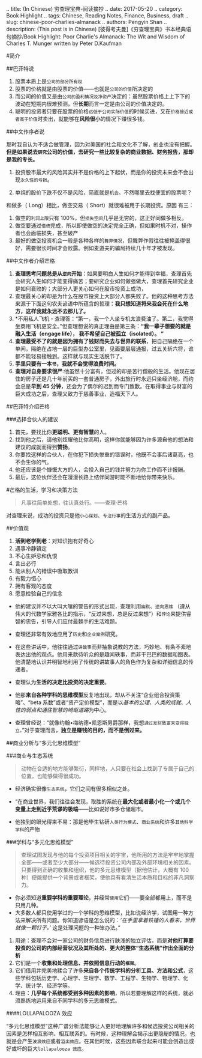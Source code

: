 .. title: (In Chinese) 穷查理宝典-阅读摘抄
.. date: 2017-05-20
.. category: Book Highlight
.. tags: Chinese, Reading Notes, Finance, Business, draft
.. slug: chinese-poor-charlies-almanack
.. authors: Pengyin Shan
.. description: (This post is in Chinese) [彼得考夫曼]《穷查理宝典》书本经典语句摘抄/Book Highlight: Poor Charlie's Almanack: The Wit and Wisdom of Charles T. Munger written by Peter D.Kaufman

#简介

##巴菲特说

1. 股票本质上是`公司的部分所有权`
2. 股票的价格就是由股票的价值——也就是`公司的价值`所决定的
3. 而公司的价值又是由`公司的盈利情况及净资产`决定的：虽然股票价格上上下下的波动在短期内很难预测，但**长期**而言一定是由公司的价值决定的。
4. 聪明的投资者只要在股票的价格`远低于公司实际价值`的时候买进，又在`价格接近或者高于价值`时卖出，就能够在**风险很小**的情况下赚很多钱。


##中文作序者说

那时我自认为不适合做管理，因为对美国的社会和文化不了解，创业也没有把握。**但是如果说去`研究`公司的价值，去研究一些比较复杂的商业数据、财务报告，那却是我的专长。**

1. 投资股市最大的风险其实并不是价格的上下起伏，而是你的投资未来会不会出现`永久性的亏损`。

2. 单纯的股价下跌不仅不是风险，简直就是`机会`。不然哪里去找便宜的股票呢？

和做多（ Long）相比，做空交易（ Short）就很难被用于长期投资。原因
有三：

1. 做空的`利润上限`只有 100%，但`损失空间`几乎是无穷的，这正好同做多相反。
2. 做空要通过`借债`完成，所以即使做空的决定完全正确，但如果时机不对，操作者也会面临损失，甚至破产
3. 最好的做空投资机会一般是各种各样的`舞弊情况`，但舞弊作假往往被掩盖得很好，需要很长时间才会败露。例如麦道夫的骗局持续几十年才被发现。


##中文作者介绍芒格

1. **查理思考问题总是从`逆向`开始**：如果要明白人生如何才能得到幸福，查理首先会研究人生如何才能变得痛苦；要研究企业如何做强做大，查理首先研究企业是如何衰败的；大部分人更关心如何在股市投资上成功，
2. 查理最关心的却是为什么在股市投资上大部分人都失败了。他的这种思考方法来源于下面这句农夫谚语中所蕴含的哲理：**我只想知道将来我会死在什么地方，这样我就永远不去那儿了。**
3. *不用私人飞机 - 查理答：“第一，我一个人坐专机太浪费油了。第二，我觉得坐商用飞机更安全。”但查理想说的真正理由是第三条：**“我一辈子想要的就是融入生活（engage life）， 我不希望自己被孤立（isolated）。 ”**
4. **查理最受不了的就是因为拥有了钱财而失去与世界的联系**，把自己隔绝在一个单间，隔绝在占地一层的巨型办公室里，见面要层层通报，过五关斩六将，谁都不能轻易接触到。这样就与现实生活脱节了。
5. **手里只要有一本`书`，我就不会觉得浪费时间。**
6. **查理对自身要求很严**:他虽然十分富有，但过的却是苦行僧般的生活。他现在居住的房子还是几十年前买的一套普通房子，外出旅行时永远只坐经济舱，而约会总是**早到 45 分钟**，还会为了偶尔的迟到而专门致歉。在取得事业与财富的巨大成功之后，查理又致力于慈善事业，造福天下人。


##巴菲特介绍芒格

###选择合伙人的建议

1. 首先，要找比你**更聪明、更有智慧**的人。
2. 找到他之后，请他别炫耀他比你高明，这样你就能够因为许多源自他的想法和建议的成就而得到**赞扬**。
3. 你要找这样的合伙人，在你犯下损失惨重的错误时，他既不会事后诸葛亮，也不会生你的气。
4. 他还应该是个慷慨大方的人，会投入自己的钱并努力为你工作而不计报酬。
5. 最后，这位伙伴还会在漫漫长路上结伴同游时能不断地给你带来快乐。


#芒格的生活，学习和决策方法

> 凡事往简单处想，往认真处行。——查理·芒格

对查理来说，成功的投资只是他`小心谋划`、`专注行事`的生活方式的副产品。

##价值观

1. **活到老学到老**：对知识抱有好奇心
2. 遇事冷静镇定
3. 不心生妒忌和仇恨
4. 言出必行
5. 能从别人的错误中吸取教训
6. 有毅力恒心
7. 拥有客观的态度
8. 愿意检验自己的信念

- 他的建议并不以大叫大嚷的警告的形式出现，查理利用`幽默`、`逆向思维` （遵从伟大的代数学家雅各比的指示，“反过来想，总是反过来想”）和`悖论`来提供睿智的忠告，引导人们应付最棘手的生活难题。

- 查理还非常有效地应用了`历史`和`企业案例`研究。

- 在这些讲话中，他往往通过`讲故事`而非抽象说教的方法，巧妙地、有条不紊地表达出他的观点。他用来款待听众的是趣闻轶事，而非干巴巴的数据和图表。他清楚地认识并明智地利用了传统的讲故事人的角色作为复杂和详细信息的传递者。

- 查理认为**生活的决定比投资的决定重要**。

- 他那**来自各种学科的思维模型**反复地出现，却从不关注“企业组合投资策略”、“beta 系数”或者“资产定价模型”，而是以*基本的公理、人类的成就、人性的弱点和通往智慧的崎岖道路*为中心。

- 查理曾经说：“就像约翰•梅纳德•凯恩斯男爵那样，我想`通过发财致富来变得独立。`”对于查理而言，**独立是赚钱的目的，而不是倒过来。**


##商业分析与“多元化思维模型”

###商业与生态系统

> 动物在合适的地方能够繁衍，同样地，人只要在社会上找到了专属于自己的位置，也能够做得很成功。

- 经济确实很像`生态系统`，它们之间有很多相似之处。

- “在商业世界，我们往往会发现，取胜的系统在**最大化或者最小化一个或几个变量上走到近乎荒谬的极端**——比如说好市多仓储超市。

- 他独到的眼光得来不易：那是他毕生钻研`人类行为模式`、`商业系统`和许多`其他科学学科`的产物

###学科与“多元化思维模型”

> 查理试图发现与他的每个投资项目相关的宇宙，他所用的方法是牢牢地掌握全部——或者至少大部分——候选待投资公司内部及外部环境相关的因素。只要得到正确的收集和组织，他的多元思维模型（据他估计，大概有
100 种）便能提供一个背景或者框架，使他具有看清生活本质和目标的非凡洞察力。

- 你必须知道**重要学科的重要理论**，并经常`使用`它们——要全部都用上，而不是只用几种。
- 大多数人都只使用学过的一个学科的思维模型，比如说经济学，试图用一种方法来解决所有问题。你知道谚语是怎么说的：*‘在手里拿着铁锤的人看来，世界就像一颗钉子。’* 这是处理问题的一种笨办法。”


1. 用途：查理不会对一家公司的财务信息进行肤浅的独立评估，而是**对他打算要投资的公司的内部经营状况及其所处的、更大的整体“生态系统”作出全面的分析**
2. 它们是一个**收集和处理信息、并依照信息行动的`框架`**。
3. 它们借用并完美地糅合了许多**来自各个传统学科的分析工具、方法和公式**，这些学科包括历史学、心理学、生理学、数学、工程学、生物学、物理学、化学、统计学、经济学等。
4. 理由：**几乎每个系统都受到多种因素的影响**，所以若要理解这样的系统，就必须熟练地运用来自不同学科的多元思维模式。


####LOLLAPALOOZA 效应

“多元化思维模型”这种广谱分析法能够让人更好地理解许多和候选投资公司相关的因素是怎样相互影响、相互联系的。有时候，这种理解会揭示出更隐秘的情况，也就是会产生`波浪效应`或者`溢出效应`。在其他时候，这些因素联合起来可能会创造出或好或坏的巨大`lollapalooza 效应`。




































